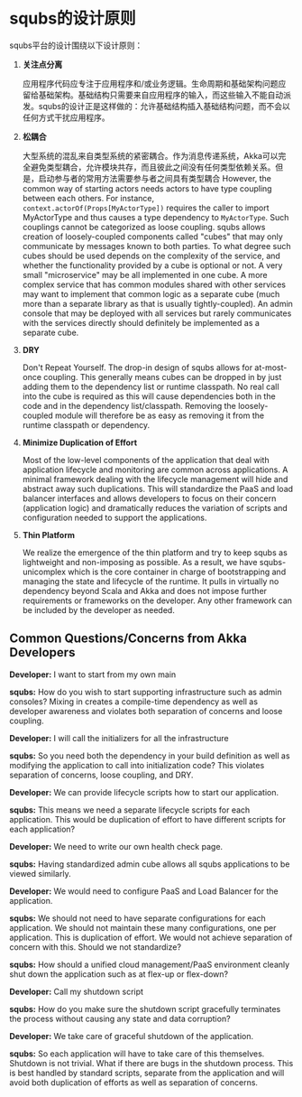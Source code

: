 # squbs的设计原则

squbs平台的设计围绕以下设计原则：

1. **关注点分离**

	 应用程序代码应专注于应用程序和/或业务逻辑。生命周期和基础架构问题应留给基础架构。基础结构只需要来自应用程序的输入，而这些输入不能自动派发。squbs的设计正是这样做的：允许基础结构插入基础结构问题，而不会以任何方式干扰应用程序。

2. **松耦合**
	 
	 大型系统的混乱来自类型系统的紧密耦合。作为消息传递系统，Akka可以完全避免类型耦合，允许模块共存，而且彼此之间没有任何类型依赖关系。但是，启动参与者的常用方法需要参与者之间具有类型耦合
   However, the common way of starting actors needs actors to have type coupling between each others. For instance, `context.actorOf(Props[MyActorType])` requires the caller to import MyActorType and thus causes a type dependency to `MyActorType`. Such couplings cannot be categorized as loose coupling. squbs allows creation of loosely-coupled components called "cubes" that may only communicate by messages known to both parties. To what degree such cubes should be used depends on the complexity of the service, and whether the functionality provided by a cube is optional or not. A very small "microservice" may be all implemented in one cube. A more complex service that has common modules shared with other services may want to implement that common logic as a separate cube (much more than a separate library as that is usually tightly-coupled). An admin console that may be deployed with all services but rarely communicates with the services directly should definitely be implemented as a separate cube. 
   
3. **DRY**  

   Don't Repeat Yourself. The drop-in design of squbs allows for at-most-once coupling. This generally means cubes can be dropped in by just adding them to the dependency list or runtime classpath. No real call into the cube is required as this will cause dependencies both in the code and in the dependency list/classpath. Removing the loosely-coupled module will therefore be as easy as removing it from the runtime classpath or dependency.
   
4. **Minimize Duplication of Effort**

   Most of the low-level components of the application that deal with application lifecycle and monitoring are common across applications. A minimal framework dealing with the lifecycle management will hide and abstract away such duplications. This will standardize the PaaS and load balancer interfaces and allows developers to focus on their concern (application logic) and dramatically reduces the variation of scripts and configuration needed to support the applications.
   
5. **Thin Platform**

   We realize the emergence of the thin platform and try to keep squbs as lightweight and non-imposing as possible. As a result, we have squbs-unicomplex which is the core container in charge of bootstrapping and managing the state and lifecycle of the runtime. It pulls in virtually no dependency beyond Scala and Akka and does not impose further requirements or frameworks on the developer. Any other framework can be included by the developer as needed.

  
## Common Questions/Concerns from Akka Developers

**Developer:** I want to start from my own main

**squbs:** How do you wish to start supporting infrastructure such as admin consoles? Mixing in creates a compile-time dependency as well as developer awareness and violates both separation of concerns and loose coupling.

**Developer:** I will call the initializers for all the infrastructure

**squbs:** So you need both the dependency in your build definition as well as modifying the application to call into initialization code? This violates separation of concerns, loose coupling, and DRY.

**Developer:** We can provide lifecycle scripts how to start our application.

**squbs:** This means we need a separate lifecycle scripts for each application. This would be duplication of effort to have different scripts for each application?

**Developer:** We need to write our own health check page.

**squbs:** Having standardized admin cube allows all squbs applications to be viewed similarly.

**Developer:** We would need to configure PaaS and Load Balancer for the application.

**squbs:** We should not need to have separate configurations for each application. We should not maintain these many configurations, one per application. This is duplication of effort. We would not achieve separation of concern with this. Should we not standardize?

**squbs:** How should a unified cloud management/PaaS environment cleanly shut down the application such as at flex-up or flex-down?

**Developer:** Call my shutdown script

**squbs:** How do you make sure the shutdown script gracefully terminates the process without causing any state and data corruption?

**Developer:** We take care of graceful shutdown of the application.

**squbs:** So each application will have to take care of this themselves. Shutdown is not trivial. What if there are bugs in the shutdown process. This is best handled by standard scripts, separate from the application and will avoid both duplication of efforts as well as separation of concerns.


